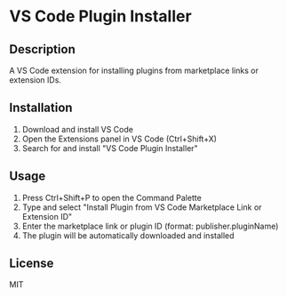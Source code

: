 # VS Code Plugin Installer

## Description
A VS Code extension for installing plugins from marketplace links or extension IDs.

## Installation
1. Download and install VS Code
2. Open the Extensions panel in VS Code (Ctrl+Shift+X)
3. Search for and install "VS Code Plugin Installer"

## Usage
1. Press Ctrl+Shift+P to open the Command Palette
2. Type and select "Install Plugin from VS Code Marketplace Link or Extension ID"
3. Enter the marketplace link or plugin ID (format: publisher.pluginName)
4. The plugin will be automatically downloaded and installed

## License
MIT